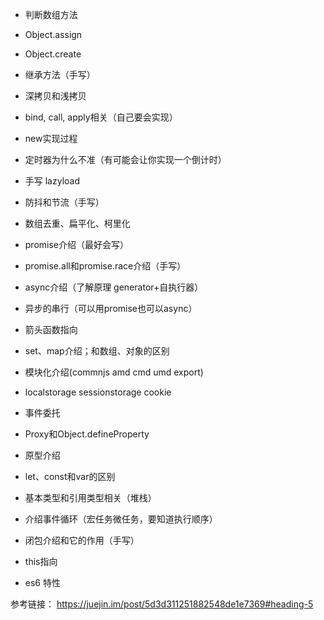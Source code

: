 * 判断数组方法
* Object.assign
* Object.create
* 继承方法（手写）
* 深拷贝和浅拷贝
* bind, call, apply相关（自己要会实现）
* new实现过程
* 定时器为什么不准（有可能会让你实现一个倒计时）
* 手写 lazyload
* 防抖和节流（手写）
* 数组去重、扁平化、柯里化
* promise介绍（最好会写）
* promise.all和promise.race介绍（手写）
* async介绍（了解原理 generator+自执行器）
* 异步的串行（可以用promise也可以async）

* 箭头函数指向
* set、map介绍；和数组、对象的区别
* 模块化介绍(commnjs amd cmd umd export)
* localstorage sessionstorage cookie
* 事件委托
* Proxy和Object.defineProperty
* 原型介绍
* let、const和var的区别
* 基本类型和引用类型相关（堆栈）
* 介绍事件循环（宏任务微任务，要知道执行顺序）
* 闭包介绍和它的作用（手写）
* this指向
* es6 特性


参考链接： https://juejin.im/post/5d3d311251882548de1e7369#heading-5

